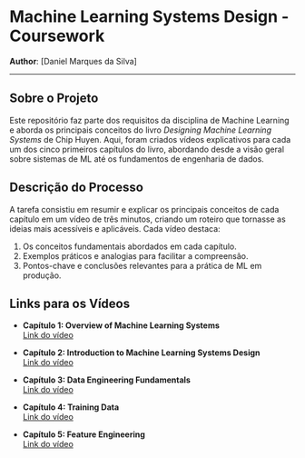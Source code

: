 # Machine Learning Systems Design - Coursework

**Author**: [Daniel Marques da Silva]

---

## Sobre o Projeto
Este repositório faz parte dos requisitos da disciplina de Machine Learning e aborda os principais conceitos do livro *Designing Machine Learning Systems* de Chip Huyen. Aqui, foram criados vídeos explicativos para cada um dos cinco primeiros capítulos do livro, abordando desde a visão geral sobre sistemas de ML até os fundamentos de engenharia de dados.

## Descrição do Processo
A tarefa consistiu em resumir e explicar os principais conceitos de cada capítulo em um vídeo de três minutos, criando um roteiro que tornasse as ideias mais acessíveis e aplicáveis. Cada vídeo destaca:
1. Os conceitos fundamentais abordados em cada capítulo.
2. Exemplos práticos e analogias para facilitar a compreensão.
3. Pontos-chave e conclusões relevantes para a prática de ML em produção.

## Links para os Vídeos
- **Capítulo 1: Overview of Machine Learning Systems**  
  [Link do vídeo](https://www.loom.com/share/c34a79d158b24c5092902ecc137b4107?sid=82b92770-d55d-475c-a90f-e64a620d5e84)

- **Capítulo 2: Introduction to Machine Learning Systems Design**  
  [Link do vídeo](https://www.loom.com/share/ca6f5b0b6a71454ea34203adcd7710ed?live_rewind=1)

- **Capítulo 3: Data Engineering Fundamentals**  
  [Link do vídeo](https://www.loom.com/share/a2dc78456ce74d118c60b94f47c46328?sid=526f7998-2371-4667-a53f-2922c16f08af)

- **Capítulo 4: Training Data**  
  [Link do vídeo](https://www.loom.com/share/66ee8175493c47e58249d49eaf6e596b?sid=c79cabc6-e15e-4aca-82c3-173551951ab3)

- **Capítulo 5: Feature Engineering**  
  [Link do vídeo](https://www.loom.com/share/43d2fe731f2a4d0c8ab358fb1ab8f620)
